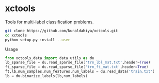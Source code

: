 # xctools
Tools for multi-label classification problems.

```bash
git clone https://github.com/kunaldahiya/xctools.git
cd xctools
python setup.py install --user
```
Usage 
```python
from xctools.data import data_utils as du
lb_sparse_file = du.read_sparse_file('trn_lbl_mat.txt',header=True)
ft_sparse_file = du.read_sparse_file('trn_ft_mat.txt',header=True)
ft,lb,num_samples,num_features,num_labels = du.read_data('train.txt')
lb = du.binarize_labels(lb,num_labels)
```
